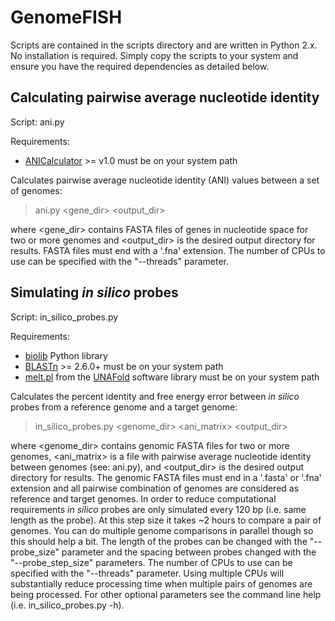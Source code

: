 # GenomeFISH

Scripts are contained in the scripts directory and are written in Python 2.x. No installation is required. Simply copy the scripts to your system and ensure you have the required dependencies as detailed below.

## Calculating pairwise average nucleotide identity

Script: ani.py

Requirements:
* [ANICalculator](https://ani.jgi-psf.org/html/home.php?) >= v1.0 must be on your system path

Calculates pairwise average nucleotide identity (ANI) values between a set of genomes:
> ani.py <gene_dir> <output_dir>

where <gene_dir> contains FASTA files of genes in nucleotide space for two or more genomes and <output_dir> is the desired output directory for results. FASTA files must end with a '.fna' extension. The number of CPUs to use can be specified with the "--threads" parameter.

## Simulating <i>in silico</i> probes

Script: in_silico_probes.py

Requirements:
* [biolib](https://github.com/dparks1134/biolib) Python library
* [BLASTn](http://blast.ncbi.nlm.nih.gov) >= 2.6.0+ must be on your system path
* [melt.pl](http://unafold.rna.albany.edu/?q=unafold-man-pages/melt.pl) from the [UNAFold](http://unafold.rna.albany.edu/?q=unafold-man-pages) software library must be on your system path

Calculates the percent identity and free energy error between <i>in silico</i> probes from a reference genome and a target genome:
> in_silico_probes.py <genome_dir> <ani_matrix> <output_dir>

where <genome_dir> contains genomic FASTA files for two or more genomes, <ani_matrix> is a file with pairwise average nucleotide identity between genomes (see: ani.py), and <output_dir> is the desired output directory for results. The genomic FASTA files must end in a '.fasta' or '.fna' extension and all pairwise combination of genomes are considered as reference and target genomes. In order to reduce computational requirements <i>in silico</i> probes are only simulated every 120 bp (i.e. same length as the probe). At this step size it takes ~2 hours to compare a pair of genomes. You can do multiple genome comparisons in parallel though so this should help a bit. The length of the probes can be changed with the "--probe_size" parameter and the spacing between probes changed with the "--probe_step_size" parameters. The number of CPUs to use can be specified with the "--threads" parameter. Using multiple CPUs will substantially reduce processing time when multiple pairs of genomes are being processed. For other optional parameters see the command line help (i.e. in_silico_probes.py -h).
